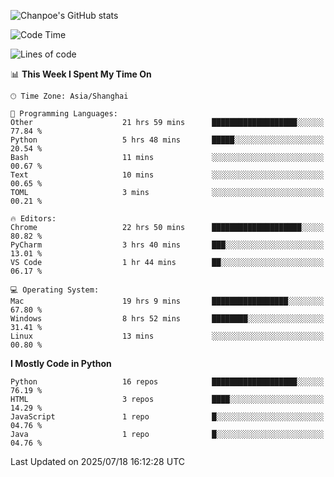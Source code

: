 ![Chanpoe's GitHub stats](https://github-readme-stats.vercel.app/api?username=Chanpoe&show_icons=true&count_private=true&theme=cobalt)

<!--START_SECTION:waka-->
![Code Time](http://img.shields.io/badge/Code%20Time-701%20hrs%2044%20mins-blue)

![Lines of code](https://img.shields.io/badge/From%20Hello%20World%20I%27ve%20Written-1.7%20million%20lines%20of%20code-blue)

📊 **This Week I Spent My Time On** 

```text
🕑︎ Time Zone: Asia/Shanghai

💬 Programming Languages: 
Other                    21 hrs 59 mins      ███████████████████░░░░░░   77.84 % 
Python                   5 hrs 48 mins       █████░░░░░░░░░░░░░░░░░░░░   20.54 % 
Bash                     11 mins             ░░░░░░░░░░░░░░░░░░░░░░░░░   00.67 % 
Text                     10 mins             ░░░░░░░░░░░░░░░░░░░░░░░░░   00.65 % 
TOML                     3 mins              ░░░░░░░░░░░░░░░░░░░░░░░░░   00.21 % 

🔥 Editors: 
Chrome                   22 hrs 50 mins      ████████████████████░░░░░   80.82 % 
PyCharm                  3 hrs 40 mins       ███░░░░░░░░░░░░░░░░░░░░░░   13.01 % 
VS Code                  1 hr 44 mins        ██░░░░░░░░░░░░░░░░░░░░░░░   06.17 % 

💻 Operating System: 
Mac                      19 hrs 9 mins       █████████████████░░░░░░░░   67.80 % 
Windows                  8 hrs 52 mins       ████████░░░░░░░░░░░░░░░░░   31.41 % 
Linux                    13 mins             ░░░░░░░░░░░░░░░░░░░░░░░░░   00.80 % 
```

**I Mostly Code in Python** 

```text
Python                   16 repos            ███████████████████░░░░░░   76.19 % 
HTML                     3 repos             ████░░░░░░░░░░░░░░░░░░░░░   14.29 % 
JavaScript               1 repo              █░░░░░░░░░░░░░░░░░░░░░░░░   04.76 % 
Java                     1 repo              █░░░░░░░░░░░░░░░░░░░░░░░░   04.76 % 
```




 Last Updated on 2025/07/18 16:12:28 UTC
<!--END_SECTION:waka-->
